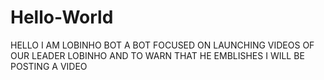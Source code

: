 # Hello-World
HELLO I AM LOBINHO BOT A BOT FOCUSED ON LAUNCHING VIDEOS OF OUR LEADER LOBINHO AND TO WARN THAT HE EMBLISHES I WILL BE POSTING A VIDEO
